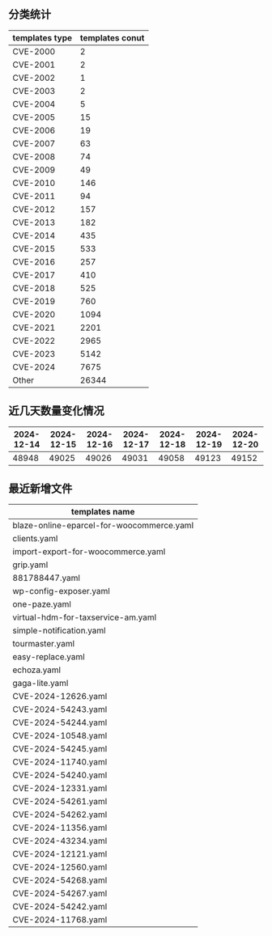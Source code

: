 ## 分类统计
| templates type | templates conut | 
| --- | --- |
| CVE-2000 | 2 |
| CVE-2001 | 2 |
| CVE-2002 | 1 |
| CVE-2003 | 2 |
| CVE-2004 | 5 |
| CVE-2005 | 15 |
| CVE-2006 | 19 |
| CVE-2007 | 63 |
| CVE-2008 | 74 |
| CVE-2009 | 49 |
| CVE-2010 | 146 |
| CVE-2011 | 94 |
| CVE-2012 | 157 |
| CVE-2013 | 182 |
| CVE-2014 | 435 |
| CVE-2015 | 533 |
| CVE-2016 | 257 |
| CVE-2017 | 410 |
| CVE-2018 | 525 |
| CVE-2019 | 760 |
| CVE-2020 | 1094 |
| CVE-2021 | 2201 |
| CVE-2022 | 2965 |
| CVE-2023 | 5142 |
| CVE-2024 | 7675 |
| Other | 26344 |
## 近几天数量变化情况
|2024-12-14 | 2024-12-15 | 2024-12-16 | 2024-12-17 | 2024-12-18 | 2024-12-19 | 2024-12-20|
|--- | ------ | ------ | ------ | ------ | ------ | ---|
|48948 | 49025 | 49026 | 49031 | 49058 | 49123 | 49152|
## 最近新增文件
| templates name | 
| --- |
| blaze-online-eparcel-for-woocommerce.yaml |
| clients.yaml |
| import-export-for-woocommerce.yaml |
| grip.yaml |
| 881788447.yaml |
| wp-config-exposer.yaml |
| one-paze.yaml |
| virtual-hdm-for-taxservice-am.yaml |
| simple-notification.yaml |
| tourmaster.yaml |
| easy-replace.yaml |
| echoza.yaml |
| gaga-lite.yaml |
| CVE-2024-12626.yaml |
| CVE-2024-54243.yaml |
| CVE-2024-54244.yaml |
| CVE-2024-10548.yaml |
| CVE-2024-54245.yaml |
| CVE-2024-11740.yaml |
| CVE-2024-54240.yaml |
| CVE-2024-12331.yaml |
| CVE-2024-54261.yaml |
| CVE-2024-54262.yaml |
| CVE-2024-11356.yaml |
| CVE-2024-43234.yaml |
| CVE-2024-12121.yaml |
| CVE-2024-12560.yaml |
| CVE-2024-54268.yaml |
| CVE-2024-54267.yaml |
| CVE-2024-54242.yaml |
| CVE-2024-11768.yaml |
